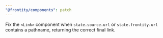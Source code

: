 ```yaml
---
"@frontity/components": patch
---
```


Fix the `<Link>` component when `state.source.url` or `state.frontity.url` contains a pathname, returning the correct final link.
